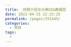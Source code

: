 ```yaml
---
title:  线程介绍与分离UI&数据层
date: 2022-04-15 12:33:25
permalink: /pages/331445/
categories:
  - 项目
tags:
  - 
---
```

 
